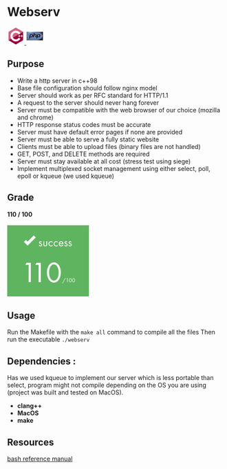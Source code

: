 # Webserv
<p align="left"> <a href="https://www.w3schools.com/cpp/" target="_blank" rel="noreferrer"> <img src="https://raw.githubusercontent.com/devicons/devicon/master/icons/cplusplus/cplusplus-original.svg" alt="cplusplus" width="40" height="40"/> </a> <a href="https://www.php.net" target="_blank" rel="noreferrer"> <img src="https://raw.githubusercontent.com/devicons/devicon/master/icons/php/php-original.svg" alt="php" width="40" height="40"/> </a> </p>

## Purpose
- Write a http server in c++98
- Base file configuration should follow nginx model
- Server should work as per RFC standard for HTTP/1.1
- A request to the server should never hang forever
- Server must be compatible with the web browser of our choice (mozilla and chrome)
- HTTP response status codes must be accurate
- Server must have default error pages if none are provided
- Server must be able to serve a fully static website
- Clients must be able to upload files (binary files are not handled)
- GET, POST, and DELETE methods are required
- Server must stay available at all cost (stress test using siege)
- Implement multiplexed socket management using either select, poll, epoll or kqueue (we used kqueue)

## Grade
**110 / 100**
<br>
<br>
![Alt text](../images/rank110.png)

## Usage
Run the Makefile with the `make all` command to compile all the files
Then run the executable `./webserv`

## Dependencies :
Has we used kqueue to implement our server which is less portable than select, program might not compile depending on the OS you are using (project was built and tested on MacOS).
* __clang++__
* __MacOS__
* __make__


## Resources

  [bash reference manual](https://www.gnu.org/software/bash/manual/bash.pdf)